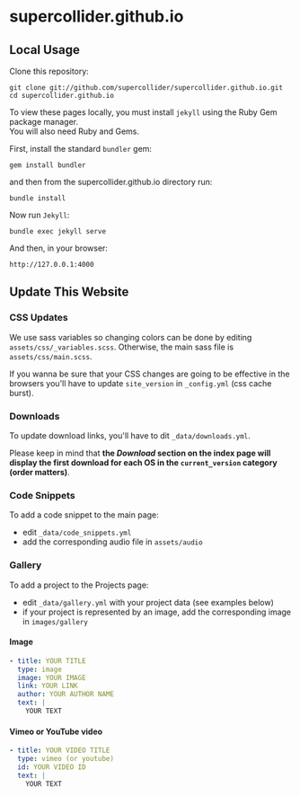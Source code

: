 # supercollider.github.io

## Local Usage

Clone this repository:

    git clone git://github.com/supercollider/supercollider.github.io.git
    cd supercollider.github.io

To view these pages locally, you must install `jekyll` using the Ruby Gem package manager.  
You will also need Ruby and Gems.

First, install the standard `bundler` gem:

    gem install bundler

and then from the supercollider.github.io directory run:

    bundle install


Now run `Jekyll`:

    bundle exec jekyll serve

And then, in your browser:

    http://127.0.0.1:4000

## Update This Website

### CSS Updates

We use sass variables so changing colors can be done by editing `assets/css/_variables.scss`.
Otherwise, the main sass file is `assets/css/main.scss`.

If you wanna be sure that your CSS changes are going to be effective in the browsers you'll have to update `site_version` in `_config.yml` (css cache burst).

### Downloads

To update download links, you'll have to dit `_data/downloads.yml`.

Please keep in mind that **the *Download* section on the index page will display the first download
for each OS in the `current_version` category (order matters)**.

### Code Snippets

To add a code snippet to the main page:

- edit `_data/code_snippets.yml`
- add the corresponding audio file in `assets/audio`

### Gallery

To add a project to the Projects page:

- edit `_data/gallery.yml` with your project data (see examples below)
- if your project is represented by an image, add the corresponding image in `images/gallery`

#### Image

```yml
- title: YOUR TITLE
  type: image
  image: YOUR IMAGE
  link: YOUR LINK
  author: YOUR AUTHOR NAME
  text: |
    YOUR TEXT
```

#### Vimeo or YouTube video

```yml
- title: YOUR VIDEO TITLE
  type: vimeo (or youtube)
  id: YOUR VIDEO ID
  text: |
    YOUR TEXT
```
